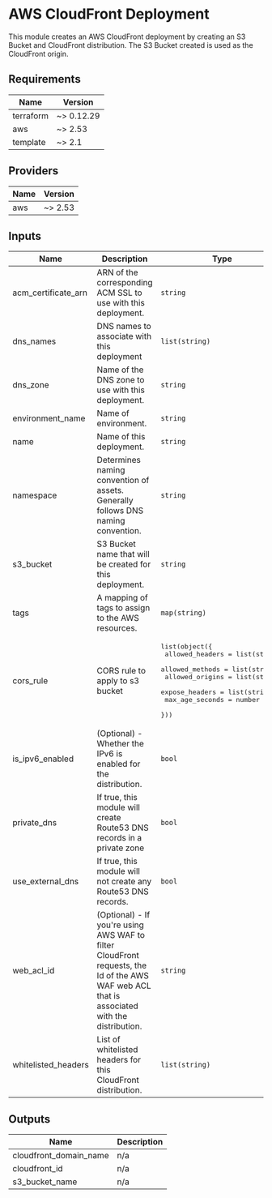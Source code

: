 # AWS CloudFront Deployment

This module creates an AWS CloudFront deployment by creating an S3 Bucket and CloudFront distribution. The S3 Bucket created is used as the CloudFront origin.

<!-- BEGINNING OF PRE-COMMIT-TERRAFORM DOCS HOOK -->
## Requirements

| Name | Version |
|------|---------|
| terraform | ~> 0.12.29 |
| aws | ~> 2.53 |
| template | ~> 2.1 |

## Providers

| Name | Version |
|------|---------|
| aws | ~> 2.53 |

## Inputs

| Name | Description | Type | Default | Required |
|------|-------------|------|---------|:--------:|
| acm\_certificate\_arn | ARN of the corresponding ACM SSL to use with this deployment. | `string` | n/a | yes |
| dns\_names | DNS names to associate with this deployment | `list(string)` | n/a | yes |
| dns\_zone | Name of the DNS zone to use with this deployment. | `string` | n/a | yes |
| environment\_name | Name of environment. | `string` | n/a | yes |
| name | Name of this deployment. | `string` | n/a | yes |
| namespace | Determines naming convention of assets. Generally follows DNS naming convention. | `string` | n/a | yes |
| s3\_bucket | S3 Bucket name that will be created for this deployment. | `string` | n/a | yes |
| tags | A mapping of tags to assign to the AWS resources. | `map(string)` | n/a | yes |
| cors\_rule | CORS rule to apply to s3 bucket | <pre>list(object({<br>    allowed_headers = list(string)<br>    allowed_methods = list(string)<br>    allowed_origins = list(string)<br>    expose_headers  = list(string)<br>    max_age_seconds = number<br>  }))</pre> | `[]` | no |
| is\_ipv6\_enabled | (Optional) - Whether the IPv6 is enabled for the distribution. | `bool` | `true` | no |
| private\_dns | If true, this module will create Route53 DNS records in a private zone | `bool` | `false` | no |
| use\_external\_dns | If true, this module will not create any Route53 DNS records. | `bool` | `false` | no |
| web\_acl\_id | (Optional) - If you're using AWS WAF to filter CloudFront requests, the Id of the AWS WAF web ACL that is associated with the distribution. | `string` | `null` | no |
| whitelisted\_headers | List of whitelisted headers for this CloudFront distribution. | `list(string)` | <pre>[<br>  "Origin"<br>]</pre> | no |

## Outputs

| Name | Description |
|------|-------------|
| cloudfront\_domain\_name | n/a |
| cloudfront\_id | n/a |
| s3\_bucket\_name | n/a |

<!-- END OF PRE-COMMIT-TERRAFORM DOCS HOOK -->